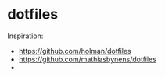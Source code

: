 # dotfiles

Inspiration:
- https://github.com/holman/dotfiles
- https://github.com/mathiasbynens/dotfiles
- 
